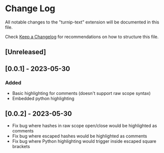# Change Log

All notable changes to the "turnip-text" extension will be documented in this file.

Check [Keep a Changelog](http://keepachangelog.com/) for recommendations on how to structure this file.

## [Unreleased]

## [0.0.1] - 2023-05-30

### Added

- Basic highlighting for comments (doesn't support raw scope syntax)
- Embedded python highlighting

## [0.0.2] - 2023-05-30

- Fix bug where hashes in raw scope open/close would be highlighted as comments
- Fix bug where escaped hashes would be highlighted as comments
- Fix bug where Python highlighting would trigger inside escaped square brackets